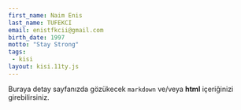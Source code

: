 ```yaml
---
first_name: Naim Enis
last_name: TUFEKCI
email: enistfkcii@gmail.com
birth_date: 1997
motto: "Stay Strong"
tags:
 - kisi
layout: kisi.11ty.js  
---
```

Buraya detay sayfanızda gözükecek `markdown` ve/veya <b>html</b> içeriğinizi girebilirsiniz.